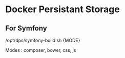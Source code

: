 # Docker Persistant Storage

## For Symfony
/opt/dps/symfony-build.sh {MODE}

Modes : composer, bower, css, js
